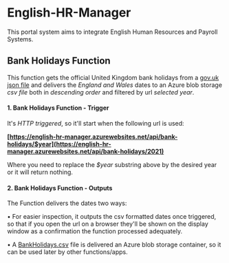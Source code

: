 # English-HR-Manager
This portal system aims to integrate English Human Resources and Payroll Systems.


## Bank Holidays Function
This function gets the official United Kingdom bank holidays from a [gov.uk json file](https://www.gov.uk/bank-holidays.json) and delivers the *England and Wales* dates to an Azure blob storage *csv file* both in *descending order* and filtered by url *selected year*.


#### 1. Bank Holidays Function - Trigger
It's *HTTP triggered*, so it'll start when the following url is used:

**[https://english-hr-manager.azurewebsites.net/api/bank-holidays/$year](https://english-hr-manager.azurewebsites.net/api/bank-holidays/2021)**
  
Where you need to replace the *$year* substring above by the desired year or it will return nothing.

  
#### 2. Bank Holidays Function - Outputs
The Function delivers the dates two ways:

• For easier inspection, it outputs the csv formatted dates once triggered, so that if you open the url on a browser they'll be shown on the display window as a confirmation the function processed adequately.
  
• A [BankHolidays.csv](https://englishhrmanager.blob.core.windows.net/bankholidays/BankHolidays.csv) file is delivered an Azure blob storage container, so it can be used later by other functions/apps.
